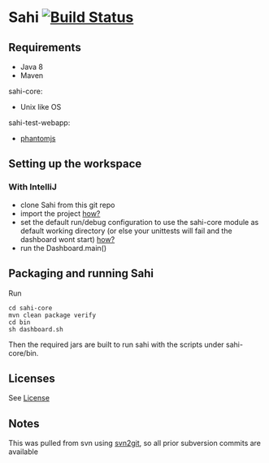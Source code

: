 # Sahi [![Build Status](https://travis-ci.org/headissue/Sahi.svg?branch=master)](https://travis-ci.org/headissue/Sahi)

## Requirements

- Java 8
- Maven

sahi-core:

- Unix like OS

sahi-test-webapp:

- [phantomjs](http://phantomjs.org)

## Setting up the workspace

### With IntelliJ

- clone Sahi from this git repo
- import the project [how?](http://www.jetbrains.com/idea/webhelp/importing-project-from-maven-model.html)
- set the default run/debug configuration to use the sahi-core module as default working directory (or else your unittests will fail and the dashboard wont start) [how?](http://youtrack.jetbrains.com/issue/IDEA-52112)
- run the Dashboard.main()

## Packaging and running Sahi

Run

    cd sahi-core
    mvn clean package verify
    cd bin
    sh dashboard.sh

Then the required jars are built to run sahi with the scripts under sahi-core/bin.

Licenses
--------

See [License](./license.md)

Notes
-----
This was pulled from svn using [svn2git](https://github.com/nirvdrum/svn2git), so all prior subversion commits are available
